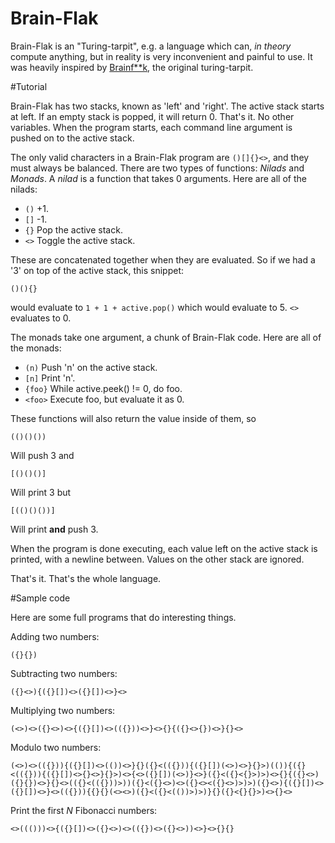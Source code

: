 # Brain-Flak

Brain-Flak is an "Turing-tarpit", e.g. a language which can, *in theory* compute anything, but in reality is very inconvenient and painful to use. It was heavily inspired by [Brainf**k](https://esolangs.org/wiki/Brainfuck), the original turing-tarpit.

#Tutorial

Brain-Flak has two stacks, known as 'left' and 'right'. The active stack starts at left. If an empty stack is popped, it will return 0. That's it. No other variables. When the program starts, each command line argument is pushed on to the active stack.

The only valid characters in a Brain-Flak program are `()[]{}<>`, and they must always be balanced. There are two types of functions: *Nilads* and *Monads*. A *nilad* is a function that takes 0 arguments. Here are all of the nilads:

 - `()` +1.
 - `[]` -1.
 - `{}` Pop the active stack.
 - `<>` Toggle the active stack.

These are concatenated together when they are evaluated. So if we had a '3' on top of the active stack, this snippet:

    ()(){}
  
would evaluate to `1 + 1 + active.pop()` which would evaluate to 5. `<>` evaluates to 0.

The monads take one argument, a chunk of Brain-Flak code. Here are all of the monads:

 - `(n)` Push 'n' on the active stack.
 - `[n]` Print 'n'.
 - `{foo}` While active.peek() != 0, do foo.
 - `<foo>` Execute foo, but evaluate it as 0.

These functions will also return the value inside of them, so

    (()()())

Will push 3 and

    [()()()]

Will print 3 but

    [(()()())]

Will print **and** push 3.

When the program is done executing, each value left on the active stack is printed, with a newline between. Values on the other stack are ignored.

That's it. That's the whole language. 

#Sample code

Here are some full programs that do interesting things.

Adding two numbers:

    ({}{})

Subtracting two numbers:

    ({}<>){({}[])<>({}[])<>}<>

Multiplying two numbers:

    (<>)<>({}<>)<>{({}[])<>(({}))<>}<>{}{({}<>{})<>}{}<>

Modulo two numbers:

    (<>)<>(({})){({}[])<>(())<>}{}({}<(({})){({}[])(<>)<>}{}>)(()){({}<(({})){({}[])<>{}<>}{}>)<>{<>({}[])(<>)}<>}({}<({}<{}>)>)<>{}{({}<>)({}{})<>}{}<>(({}<(({}))>))({}<({}<>)<>({}<><({}<>)>)>)({}<>){({}[])<>({}[])<>}<>(({})){{}{}(<><>)({}<({}<(())>)>)}{}({}<{}{}>)<>{}<>


Print the first *N* Fibonacci numbers:

    <>((()))<>{({}[])<>({}<>)<>(({})<>({}<>))<>}<>{}{}
